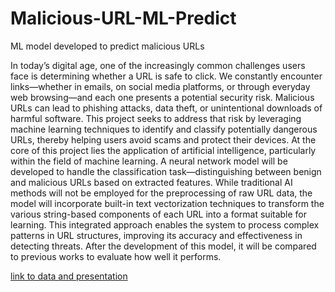 # Malicious-URL-ML-Predict
ML model developed to predict malicious URLs

In today’s digital age, one of the increasingly common challenges users face is 
determining whether a URL is safe to click. We constantly encounter links—whether in emails, 
on social media platforms, or through everyday web browsing—and each one presents a 
potential security risk. Malicious URLs can lead to phishing attacks, data theft, or unintentional 
downloads of harmful software. This project seeks to address that risk by leveraging machine 
learning techniques to identify and classify potentially dangerous URLs, thereby helping users 
avoid scams and protect their devices.
At the core of this project lies the application of artificial intelligence, particularly within 
the field of machine learning. A neural network model will be developed to handle the 
classification task—distinguishing between benign and malicious URLs based on extracted 
features. While traditional AI methods will not be employed for the preprocessing of raw URL 
data, the model will incorporate built-in text vectorization techniques to transform the various 
string-based components of each URL into a format suitable for learning. This integrated 
approach enables the system to process complex patterns in URL structures, improving its 
accuracy and effectiveness in detecting threats. After the development of this model, it will be 
compared to previous works to evaluate how well it performs.

[link to data and presentation](https://drive.google.com/drive/folders/15P00sjDKwjs7LtdOMdvyUPFEXpgm2qQx?usp=sharing)
